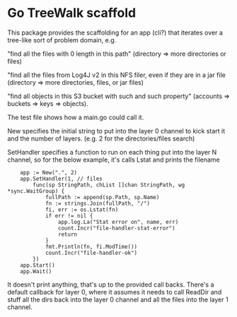 Go TreeWalk scaffold
====================

This package provides the scaffolding for an app (cli?) that iterates
over a tree-like sort of problem domain, e.g.

"find all the files with 0 length in this path" (directory => more
directories or files)

"find all the files from Log4J v2 in this NFS filer, even if they are
in a jar file (directory => more directories, files, or jar files)

"find all objects in this S3 bucket with such and such property"
(accounts => buckets => keys => objects).

The test file shows how a main.go could call it.  

New specifies the initial string to put into the layer 0 channel to
kick start it and the number of layers.  (e.g. 2 for the directories/files search)

SetHandler specifies a function to run on each thing put into the
layer N channel, so for the below example, it's calls Lstat and prints the filename


```
	app := New(".", 2)
	app.SetHandler(1, // files
		func(sp StringPath, chList []chan StringPath, wg *sync.WaitGroup) {
			fullPath := append(sp.Path, sp.Name)
			fn := strings.Join(fullPath, "/")
			fi, err := os.Lstat(fn)
			if err != nil {
				app.log.La("Stat error on", name, err)
				count.Incr("file-handler-stat-error")
				return
			}
			fmt.Println(fn, fi.ModTime())
			count.Incr("file-handler-ok")
		})
	app.Start()
	app.Wait()
```

It doesn't print anything, that's up to the provided call backs.
There's a default callback for layer 0, where it assumes it needs to
call ReadDir and stuff all the dirs back into the layer 0 channel and
all the files into the layer 1 channel.



